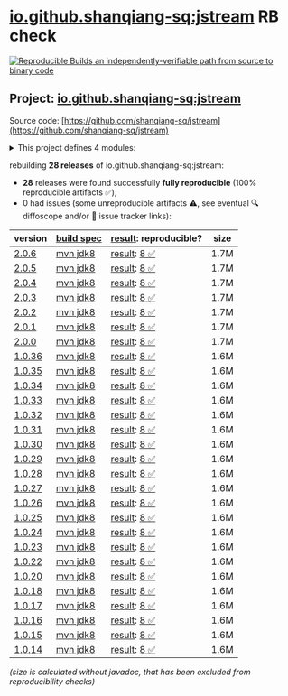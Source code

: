 [io.github.shanqiang-sq:jstream](https://central.sonatype.com/artifact/io.github.shanqiang-sq/jstream/versions) RB check
=======

[![Reproducible Builds](https://reproducible-builds.org/images/logos/rb.svg) an independently-verifiable path from source to binary code](https://reproducible-builds.org/)

## Project: [io.github.shanqiang-sq:jstream](https://central.sonatype.com/artifact/io.github.shanqiang-sq/jstream/versions)

Source code: [https://github.com/shanqiang-sq/jstream](https://github.com/shanqiang-sq/jstream)

<details><summary>This project defines 4 modules:</summary>

* [io.github.shanqiang-sq:jstream](https://central.sonatype.com/artifact/io.github.shanqiang-sq/jstream/2.0.6)
* [io.github.shanqiang-sq:jstream-core](https://central.sonatype.com/artifact/io.github.shanqiang-sq/jstream-core/2.0.6)
* [io.github.shanqiang-sq:jstream-root](https://central.sonatype.com/artifact/io.github.shanqiang-sq/jstream-root/2.0.6)
* [io.github.shanqiang-sq:jstream-shaded-jar](https://central.sonatype.com/artifact/io.github.shanqiang-sq/jstream-shaded-jar/2.0.6)
</details>

rebuilding **28 releases** of io.github.shanqiang-sq:jstream:
- **28** releases were found successfully **fully reproducible** (100% reproducible artifacts :white_check_mark:),
- 0 had issues (some unreproducible artifacts :warning:, see eventual :mag: diffoscope and/or :memo: issue tracker links):

| version | [build spec](/BUILDSPEC.md) | [result](https://reproducible-builds.org/docs/jvm/): reproducible? | size |
| -- | --------- | ------ | -- |
| [2.0.6](https://central.sonatype.com/artifact/io.github.shanqiang-sq/jstream/2.0.6/pom) | [mvn jdk8](jstream-2.0.6.buildspec) | [result](jstream-root-2.0.6.buildinfo): [8 :white_check_mark: ](jstream-root-2.0.6.buildcompare) | 1.7M |
| [2.0.5](https://central.sonatype.com/artifact/io.github.shanqiang-sq/jstream/2.0.5/pom) | [mvn jdk8](jstream-2.0.5.buildspec) | [result](jstream-root-2.0.5.buildinfo): [8 :white_check_mark: ](jstream-root-2.0.5.buildcompare) | 1.7M |
| [2.0.4](https://central.sonatype.com/artifact/io.github.shanqiang-sq/jstream/2.0.4/pom) | [mvn jdk8](jstream-2.0.4.buildspec) | [result](jstream-root-2.0.4.buildinfo): [8 :white_check_mark: ](jstream-root-2.0.4.buildcompare) | 1.7M |
| [2.0.3](https://central.sonatype.com/artifact/io.github.shanqiang-sq/jstream/2.0.3/pom) | [mvn jdk8](jstream-2.0.3.buildspec) | [result](jstream-root-2.0.3.buildinfo): [8 :white_check_mark: ](jstream-root-2.0.3.buildcompare) | 1.7M |
| [2.0.2](https://central.sonatype.com/artifact/io.github.shanqiang-sq/jstream/2.0.2/pom) | [mvn jdk8](jstream-2.0.2.buildspec) | [result](jstream-root-2.0.2.buildinfo): [8 :white_check_mark: ](jstream-root-2.0.2.buildcompare) | 1.7M |
| [2.0.1](https://central.sonatype.com/artifact/io.github.shanqiang-sq/jstream/2.0.1/pom) | [mvn jdk8](jstream-2.0.1.buildspec) | [result](jstream-root-2.0.1.buildinfo): [8 :white_check_mark: ](jstream-root-2.0.1.buildcompare) | 1.7M |
| [2.0.0](https://central.sonatype.com/artifact/io.github.shanqiang-sq/jstream/2.0.0/pom) | [mvn jdk8](jstream-2.0.0.buildspec) | [result](jstream-root-2.0.0.buildinfo): [8 :white_check_mark: ](jstream-root-2.0.0.buildcompare) | 1.7M |
| [1.0.36](https://central.sonatype.com/artifact/io.github.shanqiang-sq/jstream/1.0.36/pom) | [mvn jdk8](jstream-1.0.36.buildspec) | [result](jstream-root-1.0.36.buildinfo): [8 :white_check_mark: ](jstream-root-1.0.36.buildcompare) | 1.6M |
| [1.0.35](https://central.sonatype.com/artifact/io.github.shanqiang-sq/jstream/1.0.35/pom) | [mvn jdk8](jstream-1.0.35.buildspec) | [result](jstream-root-1.0.35.buildinfo): [8 :white_check_mark: ](jstream-root-1.0.35.buildcompare) | 1.6M |
| [1.0.34](https://central.sonatype.com/artifact/io.github.shanqiang-sq/jstream/1.0.34/pom) | [mvn jdk8](jstream-1.0.34.buildspec) | [result](jstream-root-1.0.34.buildinfo): [8 :white_check_mark: ](jstream-root-1.0.34.buildcompare) | 1.6M |
| [1.0.33](https://central.sonatype.com/artifact/io.github.shanqiang-sq/jstream/1.0.33/pom) | [mvn jdk8](jstream-1.0.33.buildspec) | [result](jstream-root-1.0.33.buildinfo): [8 :white_check_mark: ](jstream-root-1.0.33.buildcompare) | 1.6M |
| [1.0.32](https://central.sonatype.com/artifact/io.github.shanqiang-sq/jstream/1.0.32/pom) | [mvn jdk8](jstream-1.0.32.buildspec) | [result](jstream-root-1.0.32.buildinfo): [8 :white_check_mark: ](jstream-root-1.0.32.buildcompare) | 1.6M |
| [1.0.31](https://central.sonatype.com/artifact/io.github.shanqiang-sq/jstream/1.0.31/pom) | [mvn jdk8](jstream-1.0.31.buildspec) | [result](jstream-root-1.0.31.buildinfo): [8 :white_check_mark: ](jstream-root-1.0.31.buildcompare) | 1.6M |
| [1.0.30](https://central.sonatype.com/artifact/io.github.shanqiang-sq/jstream/1.0.30/pom) | [mvn jdk8](jstream-1.0.30.buildspec) | [result](jstream-root-1.0.30.buildinfo): [8 :white_check_mark: ](jstream-root-1.0.30.buildcompare) | 1.6M |
| [1.0.29](https://central.sonatype.com/artifact/io.github.shanqiang-sq/jstream/1.0.29/pom) | [mvn jdk8](jstream-1.0.29.buildspec) | [result](jstream-root-1.0.29.buildinfo): [8 :white_check_mark: ](jstream-root-1.0.29.buildcompare) | 1.6M |
| [1.0.28](https://central.sonatype.com/artifact/io.github.shanqiang-sq/jstream/1.0.28/pom) | [mvn jdk8](jstream-1.0.28.buildspec) | [result](jstream-root-1.0.28.buildinfo): [8 :white_check_mark: ](jstream-root-1.0.28.buildcompare) | 1.6M |
| [1.0.27](https://central.sonatype.com/artifact/io.github.shanqiang-sq/jstream/1.0.27/pom) | [mvn jdk8](jstream-1.0.27.buildspec) | [result](jstream-root-1.0.27.buildinfo): [8 :white_check_mark: ](jstream-root-1.0.27.buildcompare) | 1.6M |
| [1.0.26](https://central.sonatype.com/artifact/io.github.shanqiang-sq/jstream/1.0.26/pom) | [mvn jdk8](jstream-1.0.26.buildspec) | [result](jstream-root-1.0.26.buildinfo): [8 :white_check_mark: ](jstream-root-1.0.26.buildcompare) | 1.6M |
| [1.0.25](https://central.sonatype.com/artifact/io.github.shanqiang-sq/jstream/1.0.25/pom) | [mvn jdk8](jstream-1.0.25.buildspec) | [result](jstream-root-1.0.25.buildinfo): [8 :white_check_mark: ](jstream-root-1.0.25.buildcompare) | 1.6M |
| [1.0.24](https://central.sonatype.com/artifact/io.github.shanqiang-sq/jstream/1.0.24/pom) | [mvn jdk8](jstream-1.0.24.buildspec) | [result](jstream-root-1.0.24.buildinfo): [8 :white_check_mark: ](jstream-root-1.0.24.buildcompare) | 1.6M |
| [1.0.23](https://central.sonatype.com/artifact/io.github.shanqiang-sq/jstream/1.0.23/pom) | [mvn jdk8](jstream-1.0.23.buildspec) | [result](jstream-root-1.0.23.buildinfo): [8 :white_check_mark: ](jstream-root-1.0.23.buildcompare) | 1.6M |
| [1.0.22](https://central.sonatype.com/artifact/io.github.shanqiang-sq/jstream/1.0.22/pom) | [mvn jdk8](jstream-1.0.22.buildspec) | [result](jstream-root-1.0.22.buildinfo): [8 :white_check_mark: ](jstream-root-1.0.22.buildcompare) | 1.6M |
| [1.0.20](https://central.sonatype.com/artifact/io.github.shanqiang-sq/jstream/1.0.20/pom) | [mvn jdk8](jstream-1.0.20.buildspec) | [result](jstream-root-1.0.20.buildinfo): [8 :white_check_mark: ](jstream-root-1.0.20.buildcompare) | 1.6M |
| [1.0.18](https://central.sonatype.com/artifact/io.github.shanqiang-sq/jstream/1.0.18/pom) | [mvn jdk8](jstream-1.0.18.buildspec) | [result](jstream-root-1.0.18.buildinfo): [8 :white_check_mark: ](jstream-root-1.0.18.buildcompare) | 1.6M |
| [1.0.17](https://central.sonatype.com/artifact/io.github.shanqiang-sq/jstream/1.0.17/pom) | [mvn jdk8](jstream-1.0.17.buildspec) | [result](jstream-root-1.0.17.buildinfo): [8 :white_check_mark: ](jstream-root-1.0.17.buildcompare) | 1.6M |
| [1.0.16](https://central.sonatype.com/artifact/io.github.shanqiang-sq/jstream/1.0.16/pom) | [mvn jdk8](jstream-1.0.16.buildspec) | [result](jstream-root-1.0.16.buildinfo): [8 :white_check_mark: ](jstream-root-1.0.16.buildcompare) | 1.6M |
| [1.0.15](https://central.sonatype.com/artifact/io.github.shanqiang-sq/jstream/1.0.15/pom) | [mvn jdk8](jstream-1.0.15.buildspec) | [result](jstream-root-1.0.15.buildinfo): [8 :white_check_mark: ](jstream-root-1.0.15.buildcompare) | 1.6M |
| [1.0.14](https://central.sonatype.com/artifact/io.github.shanqiang-sq/jstream/1.0.14/pom) | [mvn jdk8](jstream-1.0.14.buildspec) | [result](jstream-root-1.0.14.buildinfo): [8 :white_check_mark: ](jstream-root-1.0.14.buildcompare) | 1.6M |

<i>(size is calculated without javadoc, that has been excluded from reproducibility checks)</i>
